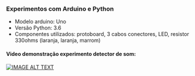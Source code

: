 ### Experimentos com Arduino e Python


* Modelo arduino: Uno
* Versão Python: 3.6
* Componentes utilizados: protoboard, 3 cabos conectores, LED, resistor 330ohms (laranja, laranja, marrom)

#### Video demonstração experimento detector de som:
[![IMAGE ALT TEXT](http://img.youtube.com/vi/3odVtf2ctuo/0.jpg)](http://www.youtube.com/watch?v=3odVtf2ctuo "Detector de ruído com Arduíno e Python")
